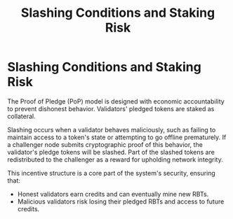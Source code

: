 ﻿---
title: Slashing Conditions and Staking Risk
sidebar_label: Slashing Conditions and Staking Risk
---

<!-- File: docs/validator-resources/slashing-risks.md -->
# Slashing Conditions and Staking Risk

The Proof of Pledge (PoP) model is designed with economic accountability to prevent dishonest behavior. Validators' pledged tokens are staked as collateral.

Slashing occurs when a validator behaves maliciously, such as failing to maintain access to a token's state or attempting to go offline prematurely. If a challenger node submits cryptographic proof of this behavior, the validator's pledge tokens will be slashed. Part of the slashed tokens are redistributed to the challenger as a reward for upholding network integrity.

This incentive structure is a core part of the system's security, ensuring that:
- Honest validators earn credits and can eventually mine new RBTs.
- Malicious validators risk losing their pledged RBTs and access to future credits.
